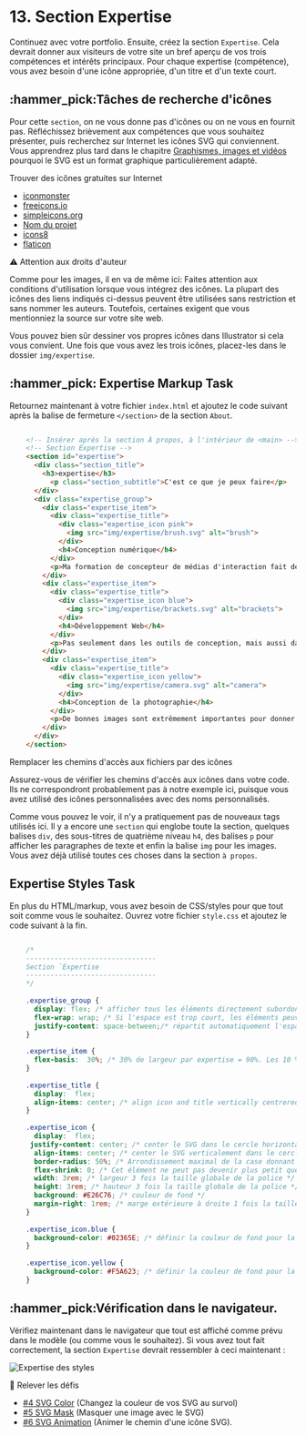 # 13. Section Expertise

Continuez avec votre portfolio. Ensuite, créez la section `Expertise`. Cela devrait donner aux visiteurs de votre site un bref aperçu de vos trois compétences et intérêts principaux. Pour chaque expertise (compétence), vous avez besoin d'une icône appropriée, d'un titre et d'un texte court.

## :hammer\_pick:Tâches de recherche d'icônes

Pour cette `section`, on ne vous donne pas d'icônes ou on ne vous en fournit pas. Réfléchissez brièvement aux compétences que vous souhaitez présenter, puis recherchez sur Internet les icônes SVG qui conviennent. Vous apprendrez plus tard dans le chapitre [Graphismes, images et vidéos](guide/15\_graphics\_images\_videos/) pourquoi le SVG est un format graphique particulièrement adapté.

Trouver des icônes gratuites sur Internet

* [iconmonster](https://iconmonstr.com/)
* [freeicons.io](https://freeicons.io/)
* [simpleicons.org](https://simpleicons.org/)
* [Nom du projet](https://thenounproject.com/)
* [icons8](https://icons8.de/)
* [flaticon](https://www.flaticon.com/)

:warning: Attention aux droits d'auteur

Comme pour les images, il en va de même ici: Faites attention aux conditions d'utilisation lorsque vous intégrez des icônes. La plupart des icônes des liens indiqués ci-dessus peuvent être utilisées sans restriction et sans nommer les auteurs. Toutefois, certaines exigent que vous mentionniez la source sur votre site web.

Vous pouvez bien sûr dessiner vos propres icônes dans Illustrator si cela vous convient. Une fois que vous avez les trois icônes, placez-les dans le dossier `img/expertise`.

## :hammer\_pick: Expertise Markup Task

Retournez maintenant à votre fichier `index.html` et ajoutez le code suivant après la balise de fermeture `</section>` de la section `About`.

```html

    <!-- Insérer après la section À propos, à l'intérieur de <main> -->
    <!-- Section Expertise -->
    <section id="expertise">
      <div class="section_title">
        <h3>expertise</h3>
          <p class="section_subtitle">C'est ce que je peux faire</p>
      </div>
      <div class="expertise_group">
        <div class="expertise_item">
          <div class="expertise_title">
            <div class="expertise_icon pink">
              <img src="img/expertise/brush.svg" alt="brush">
            </div>
            <h4>Conception numérique</h4>
          </div>
          <p>Ma formation de concepteur de médias d'interaction fait de moi un concepteur professionnel de produits numériques. De l'idée initiale à la mise en service.</p>
        </div>
        <div class="expertise_item">
          <div class="expertise_title">
            <div class="expertise_icon blue">
              <img src="img/expertise/brackets.svg" alt="brackets">
            </div>
            <h4>Développement Web</h4>
          </div>
          <p>Pas seulement dans les outils de conception, mais aussi dans le code, je me sens chez moi. Par conséquent, je suis également en mesure d'évaluer la faisabilité de mes conceptions.</p>
        </div>
        <div class="expertise_item">
          <div class="expertise_title">
            <div class="expertise_icon yellow">
              <img src="img/expertise/camera.svg" alt="camera">
            </div>
            <h4>Conception de la photographie</h4>
          </div>
          <p>De bonnes images sont extrêmement importantes pour donner à un design une apparence de haute qualité. Dans cette optique, je produis souvent moi-même les images de mon travail.</p>
        </div>
      </div>
    </section>
```

Remplacer les chemins d'accès aux fichiers par des icônes

Assurez-vous de vérifier les chemins d'accès aux icônes dans votre code. Ils ne correspondront probablement pas à notre exemple ici, puisque vous avez utilisé des icônes personnalisées avec des noms personnalisés.

Comme vous pouvez le voir, il n'y a pratiquement pas de nouveaux tags utilisés ici. Il y a encore une `section` qui englobe toute la section, quelques balises `div`, des sous-titres de quatrième niveau `h4`, des balises `p` pour afficher les paragraphes de texte et enfin la balise `img` pour les images. Vous avez déjà utilisé toutes ces choses dans la section `à propos`.

## Expertise Styles Task

En plus du HTML/markup, vous avez besoin de CSS/styles pour que tout soit comme vous le souhaitez. Ouvrez votre fichier `style.css` et ajoutez le code suivant à la fin.

```css

    /* 
    --------------------------------
    Section `Expertise
    --------------------------------
    */
    
    .expertise_group {
      display: flex; /* afficher tous les éléments directement subordonnés les uns à côté des autres */
      flex-wrap: wrap; /* Si l'espace est trop court, les éléments peuvent s'wrap sur une nouvelle ligne */
      justify-content: space-between;/* répartit automatiquement l'espace entre les éléments */
    }
    
    .expertise_item {
      flex-basis:  30%; /* 30% de largeur par expertise = 90%. Les 10 % restants sont répartis entre les postes sous forme d'espacement */
    }
    
    .expertise_title {
      display:  flex;
      align-items: center; /* align icon and title vertically centrered */
    }
    
    .expertise_icon {
      display:  flex;
     justify-content: center; /* center le SVG dans le cercle horizontalement */
      align-items: center; /* center le SVG verticalement dans le cercle */
      border-radius: 50%; /* Arrondissement maximal de la case donnant lieu à un cercle */
      flex-shrink: 0; /* Cet élément ne peut pas devenir plus petit que l'espace minimum dont il a besoin pour afficher son propre contenu normalement */
      width: 3rem; /* largeur 3 fois la taille globale de la police */
      height: 3rem; /* hauteur 3 fois la taille globale de la police */
      background: #E26C76; /* couleur de fond */
      margin-right: 1rem; /* marge extérieure à droite 1 fois la taille globale de la police */
    }
    
    .expertise_icon.blue {
      background-color: #02365E; /* définir la couleur de fond pour la classe .blue */
    }
    
    .expertise_icon.yellow {
      background-color: #F5A623; /* définir la couleur de fond pour la classe .yellow */
    }
```

## :hammer\_pick:Vérification dans le navigateur.

Vérifiez maintenant dans le navigateur que tout est affiché comme prévu dans le modèle (ou comme vous le souhaitez). Si vous avez tout fait correctement, la section `Expertise` devrait ressembler à ceci maintenant :

![Expertise des styles](https://github.com/inetis-ch/viscom-cie1/raw/main/asset/img/expertise\_with\_styles.039ad131.png)

:mega: Relever les défis

* [#4 SVG Color](viscom-cie1/challenges/#\_4-svg-color) (Changez la couleur de vos SVG au survol)
* [#5 SVG Mask](viscom-cie1/challenges/#\_5-svg-mask) (Masquer une image avec le SVG)
* [#6 SVG Animation](viscom-cie1/challenges/#\_6-svg-animation) (Animer le chemin d'une icône SVG).
